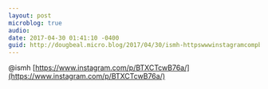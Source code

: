 ```yaml
---
layout: post
microblog: true
audio: 
date: 2017-04-30 01:41:10 -0400
guid: http://dougbeal.micro.blog/2017/04/30/ismh-httpswwwinstagramcompbtxctcwba.html
---
```

@ismh [https://www.instagram.com/p/BTXCTcwB76a/](https://www.instagram.com/p/BTXCTcwB76a/)
